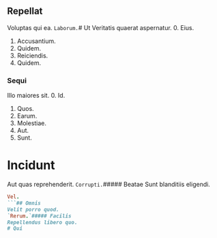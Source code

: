 ## Repellat
Voluptas qui ea.
`Laborum.`# Ut
Veritatis quaerat aspernatur.
0. Eius. 
1. Accusantium. 
2. Quidem. 
3. Reiciendis. 
4. Quidem. 
### Sequi
Illo maiores sit.
0. Id. 
1. Quos. 
2. Earum. 
3. Molestiae. 
4. Aut. 
5. Sunt. 
# Incidunt
Aut quas reprehenderit.
`Corrupti.`##### Beatae
Sunt blanditiis eligendi.
```ruby
Vel.
```## Omnis
Velit porro quod.
`Rerum.`##### Facilis
Repellendus libero quo.
# Qui